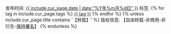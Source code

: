 <div class="post-meta">
	<span>
		发布时间:
		<a href="{{ include.cur_page.url }}">{{ include.cur_page.date | date:"%Y年%m月%d日" }}</a>
	</span>
	<span><i class="fa fa-ellipsis-v"></i></span>
	<span>
		标签:
		{% for tag in include.cur_page.tags %}
		<a href="/tags.html#{{ tag }}-ref">{{ tag }}</a>
		{% endfor %}
	</span>
	{% unless include.cur_page.title contains '【转载】' %}
	<span><i class="fa fa-ellipsis-v"></i></span>
	<span>
	   版权信息: 【自由转载-非商用-非衍生-<a href="/about.html">保持署名</a>】
	</span>
	{% endunless %}
</div>